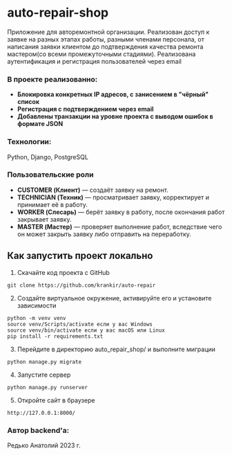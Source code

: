 # auto-repair-shop
Приложение для авторемонтной организации. Реализован доступ к заявке на разных этапах работы, разными членами персонала, от написания заявки клиентом до подтверждения качества ремонта мастером(со всеми промежуточными стадиями). Реализована аутентификация и регистрация пользователей через email

### В проекте реализованно:
- **Блокировка конкретных IP адресов, с занисением в "чёрный" список**
- **Регистрация с подтверждением через email**
- **Добавлены транзакции на уровне проекта с выводом ошибок в формате JSON**

### Технологии:

Python, Django, PostgreSQL

### Пользовательские роли
- **CUSTOMER (Клиент)** — создаёт заявку на ремонт.
- **TECHNICIAN (Техник)** — просматривает заявку, корректирует и принимает её в работу.
- **WORKER (Слесарь)** — берёт заявку в работу, после окончания работ закрывает заявку.
- **MASTER (Мастер)** — проверяет выполнение работ, вследствие чего он может закрыть заявку либо отправить на переработку.

## Как запустить проект локально

1. Скачайте код проекта с GitHub
```
git clone https://github.com/krankir/auto-repair
```
2. Создайте виртуальное окружение, активируйте его и установите зависимости
```
python -m venv venv
source venv/Scripts/activate если у вас Windows
source venv/bin/activate если у вас macOS или Linux
pip install -r requirements.txt
```
3. Перейдите в директорию auto_repair_shop/ и выполните миграции
```
python manage.py migrate
```
4. Запустите сервер
```
python manage.py runserver
```
5. Откройте сайт в браузере
```
http://127.0.0.1:8000/
```

### Автор backend'а:

Редько Анатолий 2023 г.